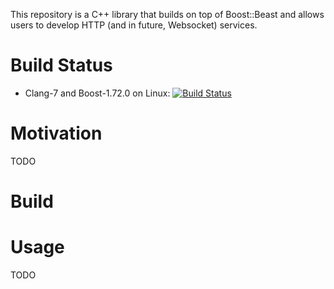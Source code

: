 This repository is a C++ library that builds on top of Boost::Beast and allows users to develop HTTP (and in future, Websocket) services.

# Build Status
- Clang-7 and Boost-1.72.0 on Linux: [![Build Status](https://travis-ci.com/knejadfard/server.svg?token=BQuV76EB4xzpZzDPez3Z&branch=master)](https://travis-ci.com/knejadfard/server)

# Motivation
TODO

# Build

# Usage
TODO
